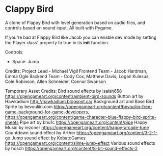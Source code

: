 # Clappy Bird
 A clone of Flappy Bird with level generation based on audio files, and controls based on sound input. All built with Pygame.

 If you're bad at Flappy Bird like Jacob you can enable dev mode by setting the Player class' property to true in its __init__ function.

 Controls:
 - Space: Jump

 Credits:
 Project Lead - Michael Vigil
 Frontend Team - Jacob Hardman, Emma Ogle
 Backend Team - Cody Cox, Matthew Davis, Logan Kulesus, Cole Robinson, Allen Schneider, Connor Swanson

 Temporary Asset Credits:
 Bird sound effects by isaiah658 https://opengameart.org/content/ambient-bird-sounds
 Button art by Hawkadium http://hawkadium.blogspot.ca/
 Background art and Base Bird Sprite by bevouliin.com https://opengameart.org/content/bevouliin-free-game-background-for-game-developers, https://opengameart.org/content/game-character-blue-flappy-bird-sprite-sheets
 Pipe art by bhu1c https://opengameart.org/content/pipe
 Happy Music by rezoner https://opengameart.org/content/happy-arcade-tune
 Countdown sound effect by Arther https://opengameart.org/content/3-2-1-go
 Jump sound effect by KobatoGames https://opengameart.org/content/slime-jump-effect
 Various sound effects by hosch https://opengameart.org/content/8-bit-sound-effects-2
